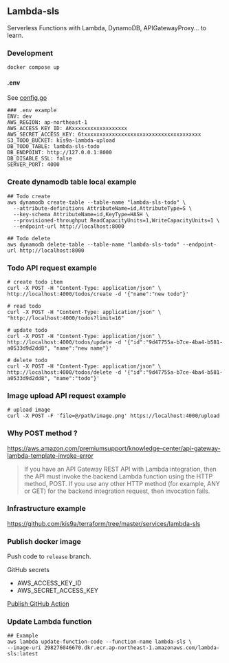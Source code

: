 ## Lambda-sls

Serverless Functions with Lambda, DynamoDB, APIGatewayProxy... to learn.

### Development

```
docker compose up
```

#### .env

See [config.go](config/config.go)

```
### .env example
ENV: dev
AWS_REGION: ap-northeast-1
AWS_ACCESS_KEY_ID: AKxxxxxxxxxxxxxxxxxx
AWS_SECRET_ACCESS_KEY: 6txxxxxxxxxxxxxxxxxxxxxxxxxxxxxxxxxxxxxx
S3_TODO_BUCKET: kis9a-lambda-upload
DB_TODO_TABLE: lambda-sls-todo
DB_ENDPOINT: http://127.0.0.1:8000
DB_DISABLE_SSL: false
SERVER_PORT: 4000
```

### Create dynamodb table local example

```
## Todo create
aws dynamodb create-table --table-name "lambda-sls-todo" \
  --attribute-definitions AttributeName=id,AttributeType=S \
  --key-schema AttributeName=id,KeyType=HASH \
  --provisioned-throughput ReadCapacityUnits=1,WriteCapacityUnits=1 \
  --endpoint-url http://localhost:8000

## Todo delete
aws dynamodb delete-table --table-name "lambda-sls-todo" --endpoint-url http://localhost:8000
```

### Todo API request example

```
# create todo item
curl -X POST -H "Content-Type: application/json" \
http://localhost:4000/todos/create -d '{"name":"new todo"}'

# read todo
curl -X POST -H "Content-Type: application/json" \
"http://localhost:4000/todos?limit=16"

# update todo
curl -X POST -H "Content-Type: application/json" \
http://localhost:4000/todos/update -d '{"id":"9d47755a-b7ce-4ba4-b581-a0533d9d2dd8", "name":"new name"}'

# delete todo
curl -X POST -H "Content-Type: application/json" \
http://localhost:4000/todos/delete -d '{"id":"9d47755a-b7ce-4ba4-b581-a0533d9d2dd8", "name":"todo"}'
```

### Image upload API request example

```
# upload image
curl -X POST -F 'file=@/path/image.png' https://localhost:4000/upload
```

### Why POST method ?

<https://aws.amazon.com/premiumsupport/knowledge-center/api-gateway-lambda-template-invoke-error>

> If you have an API Gateway REST API with Lambda integration, then the API must invoke the backend Lambda function using the HTTP method,
> POST. If you use any other HTTP method (for example, ANY or GET) for the backend integration request, then invocation fails.

### Infrastructure example

<https://github.com/kis9a/terraform/tree/master/services/lambda-sls>

### Publish docker image

Push code to `release` branch.

GitHub secrets

- AWS_ACCESS_KEY_ID
- AWS_SECRET_ACCESS_KEY

[Publish GitHub Action](.github/workflows/publish.yml)

### Update Lambda function

```
## Example
aws lambda update-function-code --function-name lambda-sls \
--image-uri 298276046670.dkr.ecr.ap-northeast-1.amazonaws.com/lambda-sls:latest
```
